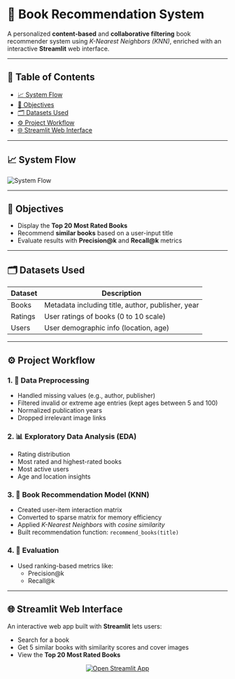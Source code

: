 # 📘 Book Recommendation System

A personalized **content-based** and **collaborative filtering** book recommender system using *K-Nearest Neighbors (KNN)*, enriched with an interactive **Streamlit** web interface.

---

## 📑 Table of Contents
- [📈 System Flow](#-system-flow)
- [🎯 Objectives](#-objectives)
- [🗂 Datasets Used](#-datasets-used)
- [⚙ Project Workflow](#-project-workflow)
- [🌐 Streamlit Web Interface](#-streamlit-web-interface)

---

## 📈 System Flow

![System Flow](https://github.com/Nourelden-Muhammed/NTI-BookRecommendation/blob/main/Book.Recommendation.Flow.png?raw=true)

---

## 🎯 Objectives

- Display the **Top 20 Most Rated Books**
- Recommend **similar books** based on a user-input title
- Evaluate results with **Precision@k** and **Recall@k** metrics

---

## 🗂 Datasets Used

| Dataset | Description                                      |
|---------|--------------------------------------------------|
| Books   | Metadata including title, author, publisher, year |
| Ratings | User ratings of books (0 to 10 scale)            |
| Users   | User demographic info (location, age)            |

---

## ⚙ Project Workflow

### 1. 🔧 Data Preprocessing
- Handled missing values (e.g., author, publisher)  
- Filtered invalid or extreme age entries (kept ages between 5 and 100)  
- Normalized publication years  
- Dropped irrelevant image links  

### 2. 📊 Exploratory Data Analysis (EDA)
- Rating distribution  
- Most rated and highest-rated books  
- Most active users  
- Age and location insights  

### 3. 🤖 Book Recommendation Model (KNN)
- Created user-item interaction matrix  
- Converted to sparse matrix for memory efficiency  
- Applied *K-Nearest Neighbors* with *cosine similarity*  
- Built recommendation function: `recommend_books(title)`  

### 4. 🧪 Evaluation
- Used ranking-based metrics like:  
  - Precision@k  
  - Recall@k  

---

## 🌐 Streamlit Web Interface

An interactive web app built with **Streamlit** lets users:

- Search for a book  
- Get 5 similar books with similarity scores and cover images  
- View the **Top 20 Most Rated Books**  

<p align="center">
  <a href="https://nti-bookrecommendation.streamlit.app/" target="_blank">
    <img src="https://img.shields.io/badge/Open%20App-Streamlit-FF4B4B?style=for-the-badge&logo=streamlit&logoColor=white" alt="Open Streamlit App">
  </a>
</p>
